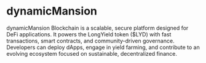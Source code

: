 # dynamicMansion
dynamicMansion Blockchain is a scalable, secure platform designed for DeFi applications. It powers the LongYield token ($LYD) with fast transactions, smart contracts, and community-driven governance. Developers can deploy dApps, engage in yield farming, and contribute to an evolving ecosystem focused on sustainable, decentralized finance.
